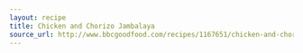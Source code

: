 ```yaml
---
layout: recipe
title: Chicken and Chorizo Jambalaya
source_url: http://www.bbcgoodfood.com/recipes/1167651/chicken-and-chorizo-jambalaya
---
```

